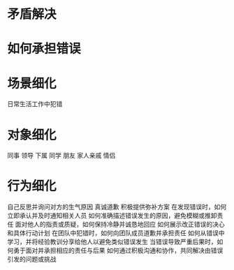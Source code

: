 

# 矛盾解决

# 如何承担错误

# 场景细化

日常生活工作中犯错

# 对象细化

同事
领导
下属
同学
朋友
家人亲戚
情侣

# 行为细化

自己反思并询问对方的生气原因
真诚道歉
积极提供弥补方案
在发现错误时，如何立即承认并及时通知相关人员
如何准确描述错误发生的原因，避免模糊或推卸责任
面对他人的指责或质疑，如何保持冷静并诚恳地回应
如何展示改正错误的决心和具体行动计划
在团队中犯错时，如何向团队成员道歉并承担责任
如何从错误中学习，并将经验教训分享给他人以避免类似错误发生
当错误导致严重后果时，如何勇于面对并承担相应的责任与后果
如何通过积极沟通和协作，共同解决由错误引发的问题或挑战
